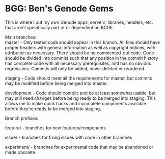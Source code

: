 # BGG: Ben's Genode Gems

This is where I put my own Genode apps, servers, libraries, headers, etc. that aren't specifically part of or dependent on BGDE. 

Main branches:  
master - Only tested code should appear in this branch. All files should have proper headers with general information as well as copyright notices, with attribution as necessary. There should be no commented-out code. Code should be divided into commits such that any position in the commit history has complete code with all necessary prerequisites, and has no obvious regressions. Commits will only be added, never deleted or reordered.  
  
staging - Code should meet all the requirements for master, but commits may be modified before being merged into master.  

development - Code should compile and be at least somewhat usable, but may still need changes before being ready to be merged into staging. This allows me to make quick hacks and incomplete components available before they're ready to be merged into staging.  
  
Branch prefixes:  

feature/ - branches for new features/components  

issue/ - branches for fixing issues with code in other branches  

experiment/ - branches for experimental code that may be abandoned or made obsolete  
